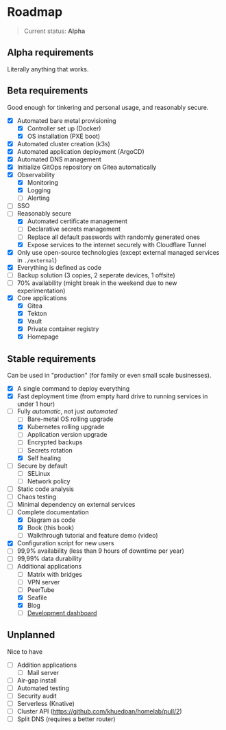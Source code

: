 # Roadmap

> Current status: **Alpha**

## Alpha requirements

Literally anything that works.

## Beta requirements

Good enough for tinkering and personal usage, and reasonably secure.

- [x] Automated bare metal provisioning
  - [x] Controller set up (Docker)
  - [x] OS installation (PXE boot)
- [x] Automated cluster creation (k3s)
- [x] Automated application deployment (ArgoCD)
- [x] Automated DNS management
- [x] Initialize GitOps repository on Gitea automatically
- [x] Observability
  - [x] Monitoring
  - [x] Logging
  - [ ] Alerting
- [ ] SSO
- [ ] Reasonably secure
  - [x] Automated certificate management
  - [ ] Declarative secrets management
  - [ ] Replace all default passwords with randomly generated ones
  - [x] Expose services to the internet securely with Cloudflare Tunnel
- [x] Only use open-source technologies (except external managed services in `./external`)
- [x] Everything is defined as code
- [ ] Backup solution (3 copies, 2 seperate devices, 1 offsite)
- [ ] 70% availability (might break in the weekend due to new experimentation)
- [x] Core applications
  - [x] Gitea
  - [x] Tekton
  - [x] Vault
  - [x] Private container registry
  - [x] Homepage

## Stable requirements

Can be used in "production" (for family or even small scale businesses).

- [x] A single command to deploy everything
- [x] Fast deployment time (from empty hard drive to running services in under 1 hour)
- [ ] Fully _automatic_, not just _automated_
  - [ ] Bare-metal OS rolling upgrade
  - [x] Kubernetes rolling upgrade
  - [ ] Application version upgrade
  - [ ] Encrypted backups
  - [ ] Secrets rotation
  - [x] Self healing
- [ ] Secure by default
  - [ ] SELinux
  - [ ] Network policy
- [ ] Static code analysis
- [ ] Chaos testing
- [ ] Minimal dependency on external services
- [ ] Complete documentation
  - [x] Diagram as code
  - [x] Book (this book)
  - [ ] Walkthrough tutorial and feature demo (video)
- [x] Configuration script for new users
- [ ] 99,9% availability (less than 9 hours of downtime per year)
- [ ] 99,99% data durability
- [ ] Additional applications
  - [ ] Matrix with bridges
  - [ ] VPN server
  - [ ] PeerTube
  - [x] Seafile
  - [x] Blog
  - [ ] [Development dashboard](https://github.com/khuedoan/homelab-backstage)

## Unplanned

Nice to have

- [ ] Addition applications
  - [ ] Mail server
- [ ] Air-gap install
- [ ] Automated testing
- [ ] Security audit
- [ ] Serverless (Knative)
- [ ] Cluster API (https://github.com/khuedoan/homelab/pull/2)
- [ ] Split DNS (requires a better router)

